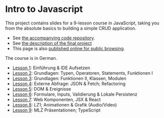 # Intro to Javascript

This project contains slides for a 9-lesson course in JavaScript, taking you from the absolute basics to building a simple CRUD application.

- See [the accompanying code repository](https://github.com/mvonballmo/HFU_21H__JAS_20I_app).
- See [the description of the final project](./mlz.html)
- This page is also [published online for public browsing](https://mvonballmo.github.io/HFU_21H__JAS_20I_doc/).

The course is in German.

- [Lesson 1](lesson01.html): Einführung &amp; IDE Aufsetzen
- [Lesson 2](lesson02.html): Grundlagen: Typen, Operatoren, Statements, Funktionen I
- [Lesson 3](lesson03.html): Grundlagen: Funktionen II, Klassen, Modulen
- [Lesson 4](lesson04.html): Externe Abfrage: JSON &amp; Fetch; Refactoring
- [Lesson 5](lesson05.html): DOM &amp; Ereignisse
- [Lesson 6](lesson06.html): Formulare, Inputs, Validierung &amp; Lokale Persistenz
- [Lesson 7](lesson07.html): Web Komponenten, JSX &amp; React
- [Lesson 8](lesson08.html): LZ1; Animationen &amp; Grafik (Audio/Video)
- [Lesson 9](lesson09.html): MLZ Präsentationen; TypeScript
